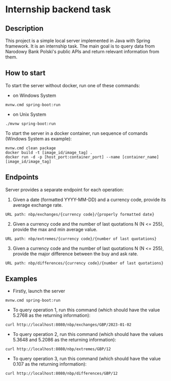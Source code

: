 # Internship backend task

## Description

This project is a simple local server implemented in Java with Spring framework. It is an internship task. The main goal is to query data from Narodowy Bank Polski's public APIs and return relevant information from them.

## How to start

To start the server without docker, run one of these commands:

- on Windows System
```
mvnw.cmd spring-boot:run
```
- on Unix System
```
./mvnw spring-boot:run
```

To start the server in a docker container, run sequence of comands (Windows System as example):

```
mvnw.cmd clean package
docker build -t [image_id/image_tag] .
docker run -d -p [host_port:container_port] --name [container_name] [image_id/image_tag]
```

## Endpoints

Server provides a separate endpoint for each operation:

1. Given a date (formatted YYYY-MM-DD) and a currency code, provide its average exchange rate.

```
URL path: nbp/exchanges/{currency code}/{properly formatted date}
```

2. Given a currency code and the number of last quotations N (N <= 255), provide the max and min average value.

```
URL path: nbp/extremes/{currency code}/{number of last quotations}
```
3. Given a currency code and the number of last quotations N (N <= 255), provide the major difference between the buy and ask rate.

```
URL path: nbp/differences/{currency code}/{number of last quotations}
```

## Examples
- Firstly, launch the server  
```
mvnw.cmd spring-boot:run
```
- To query operation 1, run this command (which should have the value 5.2768 as the returning information):
```
curl http://localhost:8080/nbp/exchanges/GBP/2023-01-02
```
- To query operation 2, run this command (which should have the values 5.3648 and 5.2086 as the returning information):
```
curl http://localhost:8080/nbp/extremes/GBP/12
```
- To query operation 3, run this command (which should have the value 0.107 as the returning information):
```
curl http://localhost:8080/nbp/differences/GBP/12
```  